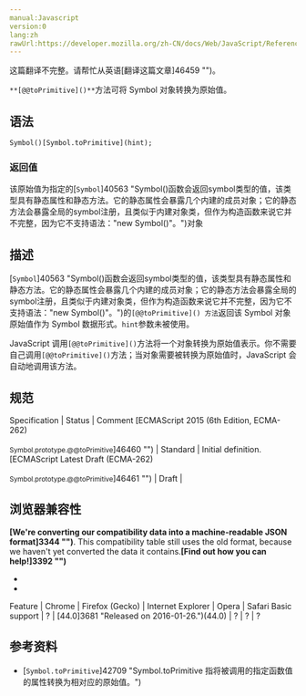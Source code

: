 ```yaml
---
manual:Javascript
version:0
lang:zh
rawUrl:https://developer.mozilla.org/zh-CN/docs/Web/JavaScript/Reference/Global_Objects/Symbol/@@toPrimitive#
---
```




这篇翻译不完整。请帮忙从英语[翻译这篇文章]46459 "")。






`**[@@toPrimitive]()**`方法可将 Symbol 对象转换为原始值。


## 语法<a name="语法"></a>

```
Symbol()[Symbol.toPrimitive](hint);

```

### 返回值<a name="返回值"></a>


该原始值为指定的[`Symbol`]40563 "Symbol()函数会返回symbol类型的值，该类型具有静态属性和静态方法。它的静态属性会暴露几个内建的成员对象；它的静态方法会暴露全局的symbol注册，且类似于内建对象类，但作为构造函数来说它并不完整，因为它不支持语法："new Symbol()"。")对象


## 描述<a name="描述"></a>


[`Symbol`]40563 "Symbol()函数会返回symbol类型的值，该类型具有静态属性和静态方法。它的静态属性会暴露几个内建的成员对象；它的静态方法会暴露全局的symbol注册，且类似于内建对象类，但作为构造函数来说它并不完整，因为它不支持语法："new Symbol()"。")的`[@@toPrimitive]() 方法`返回该 Symbol 对象原始值作为 Symbol 数据形式。`hint`参数未被使用。



JavaScript 调用`[@@toPrimitive]()`方法将一个对象转换为原始值表示。你不需要自己调用`[@@toPrimitive]()`方法；当对象需要被转换为原始值时，JavaScript 会自动地调用该方法。


## 规范<a name="规范"></a>

Specification | Status | Comment 
[ECMAScript 2015 (6th Edition, ECMA-262)<br></br><small>Symbol.prototype.@@toPrimitive</small>]46460 "") | Standard | Initial definition. 
[ECMAScript Latest Draft (ECMA-262)<br></br><small>Symbol.prototype.@@toPrimitive</small>]46461 "") | Draft |  


## 浏览器兼容性<a name="浏览器兼容性"></a>


**[We&#39;re converting our compatibility data into a machine-readable JSON format]3344 "")**. This compatibility table still uses the old format, because we haven&#39;t yet converted the data it contains.**[Find out how you can help!]3392 "")**


* 
* 

Feature | Chrome | Firefox (Gecko) | Internet Explorer | Opera | Safari 
Basic support | ? | [44.0]3681 "Released on 2016-01-26.")(44.0) | ? | ? | ? 




## 参考资料<a name="参考资料"></a>

* [`Symbol.toPrimitive`]42709 "Symbol.toPrimitive 指将被调用的指定函数值的属性转换为相对应的原始值。")



